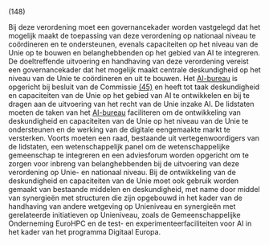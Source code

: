 (148)

Bij deze verordening moet een governancekader worden vastgelegd dat het mogelijk maakt de toepassing van deze verordening op nationaal niveau te coördineren en te ondersteunen, evenals capaciteiten op het niveau van de Unie op te bouwen en belanghebbenden op het gebied van AI te integreren. De doeltreffende uitvoering en handhaving van deze verordening vereist een governancekader dat het mogelijk maakt centrale deskundigheid op het niveau van de Unie te coördineren en uit te bouwen. Het [AI-bureau](a3.md#^aibur) is opgericht bij besluit van de Commissie [(45)](#ntr45-L_202401689NL.000101-E0045) en heeft tot taak deskundigheid en capaciteiten van de Unie op het gebied van AI te ontwikkelen en bij te dragen aan de uitvoering van het recht van de Unie inzake AI. De lidstaten moeten de taken van het [AI-bureau](a3.md#^aibur) faciliteren om de ontwikkeling van deskundigheid en capaciteiten van de Unie op het niveau van de Unie te ondersteunen en de werking van de digitale eengemaakte markt te versterken. Voorts moeten een raad, bestaande uit vertegenwoordigers van de lidstaten, een wetenschappelijk panel om de wetenschappelijke gemeenschap te integreren en een adviesforum worden opgericht om te zorgen voor inbreng van belanghebbenden bij de uitvoering van deze verordening op Unie- en nationaal niveau. Bij de ontwikkeling van de deskundigheid en capaciteiten van de Unie moet ook gebruik worden gemaakt van bestaande middelen en deskundigheid, met name door middel van synergieën met structuren die zijn opgebouwd in het kader van de handhaving van andere wetgeving op Unieniveau en synergieën met gerelateerde initiatieven op Unieniveau, zoals de Gemeenschappelijke Onderneming EuroHPC en de test- en experimenteerfaciliteiten voor AI in het kader van het programma Digitaal Europa.